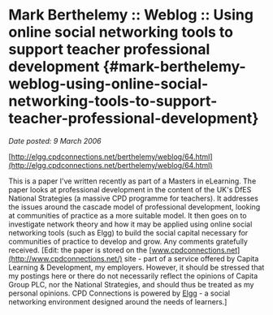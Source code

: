 # Mark Berthelemy :: Weblog :: Using online social networking tools to support teacher professional development {#mark-berthelemy-weblog-using-online-social-networking-tools-to-support-teacher-professional-development}

_Date posted: 9 March 2006_

[http://elgg.cpdconnections.net/berthelemy/weblog/64.html](http://elgg.cpdconnections.net/berthelemy/weblog/64.html)

This is a paper I've written recently as part of a Masters in eLearning. The paper looks at professional development in the content of the UK's DfES National Strategies (a massive CPD programme for teachers). It addresses the issues around the cascade model of professional development, looking at communities of practice as a more suitable model. It then goes on to investigate network theory and how it may be applied using online social networking tools (such as Elgg) to build the social capital necessary for communities of practice to develop and grow. Any comments gratefully received. [Edit: the paper is stored on the [www.cpdconnections.net](http://www.cpdconnections.net/) site - part of a service offered by Capita Learning & Development, my employers. However, it should be stressed that my postings here or there do not necessarily reflect the opinions of Capita Group PLC, nor the National Strategies, and should thus be treated as my personal opinions. CPD Connections is powered by [Elgg](http://elgg.net/) - a social networking environment designed around the needs of learners.]
